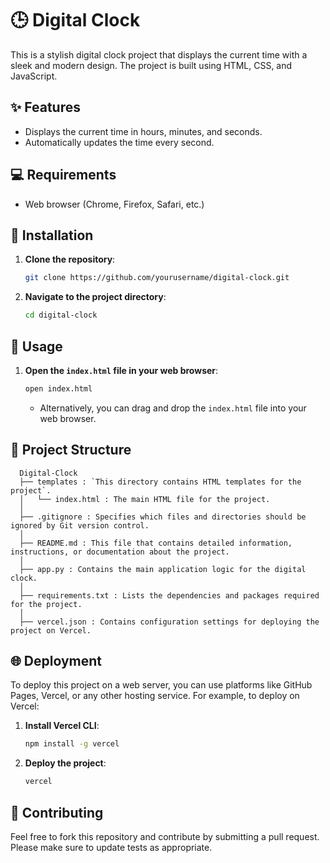 # 🕒 Digital Clock

This is a stylish digital clock project that displays the current time with a sleek and modern design. The project is built using HTML, CSS, and JavaScript.

## ✨ Features

- Displays the current time in hours, minutes, and seconds.
- Automatically updates the time every second.

## 💻 Requirements

- Web browser (Chrome, Firefox, Safari, etc.)

## 🚀 Installation

1. **Clone the repository**:
   
    ```bash
    git clone https://github.com/yourusername/digital-clock.git
    ```
3. **Navigate to the project directory**:
   
    ```bash
    cd digital-clock
    ```

## 📄 Usage

1. **Open the `index.html` file in your web browser**:
   
    ```bash
    open index.html
    ```
   - Alternatively, you can drag and drop the `index.html` file into your web browser.

## 📁 Project Structure

                                      
      Digital-Clock 
      ├── templates : `This directory contains HTML templates for the project`.
      │   └── index.html : The main HTML file for the project.
      │ 
      ├── .gitignore : Specifies which files and directories should be ignored by Git version control.
      │
      ├── README.md : This file that contains detailed information, instructions, or documentation about the project.
      │
      ├── app.py : Contains the main application logic for the digital clock.
      │
      ├── requirements.txt : Lists the dependencies and packages required for the project.
      │
      ├── vercel.json : Contains configuration settings for deploying the project on Vercel.

      

## 🌐 Deployment

To deploy this project on a web server, you can use platforms like GitHub Pages, Vercel, or any other hosting service. For example, to deploy on Vercel:

1. **Install Vercel CLI**:
   
    ```bash
    npm install -g vercel
    ```
3. **Deploy the project**:
   
    ```bash
    vercel
    ```

## 🤝 Contributing

Feel free to fork this repository and contribute by submitting a pull request. Please make sure to update tests as appropriate.

